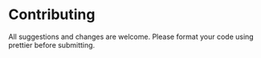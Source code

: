 # Contributing

All suggestions and changes are welcome. Please format your code using prettier before submitting.

